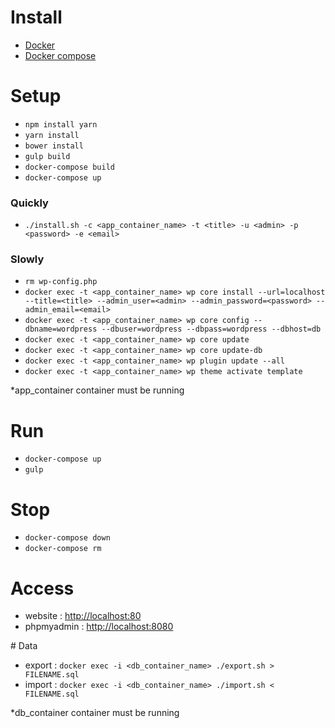 # Install

- <a href="https://docs.docker.com/engine/installation/" target="_blank">Docker</a>
- <a href="https://docs.docker.com/compose/install/" target="_blank">Docker compose</a>

# Setup
- `npm install yarn`
- `yarn install`
- `bower install`
- `gulp build`
- `docker-compose build`
- `docker-compose up`

### Quickly
- `./install.sh -c <app_container_name> -t <title> -u <admin> -p <password> -e <email>`

### Slowly
- `rm wp-config.php`
- `docker exec -t <app_container_name> wp core install --url=localhost --title=<title> --admin_user=<admin> --admin_password=<password> --admin_email=<email>`
- `docker exec -t <app_container_name> wp core config --dbname=wordpress --dbuser=wordpress --dbpass=wordpress --dbhost=db`
- `docker exec -t <app_container_name> wp core update`
- `docker exec -t <app_container_name> wp core update-db`
- `docker exec -t <app_container_name> wp plugin update --all`
- `docker exec -t <app_container_name> wp theme activate template`

*app_container container must be running

# Run
- `docker-compose up`
- `gulp`

# Stop
- `docker-compose down`
- `docker-compose rm`

# Access
- website : <a href="http://localhost:80/" target="_blank">http://localhost:80</a>
- phpmyadmin : <a href="http://localhost:8080/" target="_blank">http://localhost:8080</a>

# Data
- export : `docker exec -i <db_container_name> ./export.sh > FILENAME.sql`
- import : `docker exec -i <db_container_name> ./import.sh < FILENAME.sql`

*db_container container must be running
